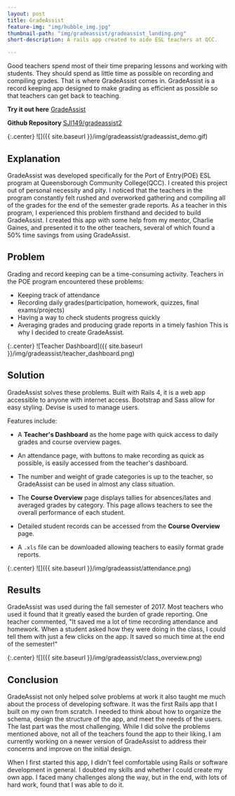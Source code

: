 ```yaml
---
layout: post
title: GradeAssist
feature-img: "img/hubble_img.jpg"
thumbnail-path: "img/gradeassist/gradeassist_landing.png"
short-description: A rails app created to aide ESL teachers at QCC.

---
```

Good teachers spend most of their time preparing lessons and working with students. They should spend as little time as possible on recording and compiling grades. That is where GradeAssist comes in. GradeAssist is a record keeping app designed to make grading as efficient as possible so that teachers can get back to teaching.

**Try it out here** [GradeAssist](http://gradeassist2.herokuapp.com/)

**Github Repository** [SJl149/gradeassist2](https://github.com/SJl149/gradeassist2)

{:.center}
![]({{ site.baseurl }}/img/gradeassist/gradeassist_demo.gif)

## Explanation
GradeAssist was developed specifically for the Port of Entry(POE) ESL program at Queensborough Community College(QCC). I created this project out of personal necessity and pity. I noticed that the teachers in the program constantly felt rushed and overworked gathering and compiling all of the grades for the end of the semester grade reports. As a teacher in this program, I experienced this problem firsthand and decided to build GradeAssist. I created this app with some help from my mentor, Charlie Gaines, and presented it to the other teachers, several of which found a 50% time savings from using GradeAssist.

## Problem
Grading and record keeping can be a time-consuming activity. Teachers in the POE program encountered these problems:
+ Keeping track of attendance
+ Recording daily grades(participation, homework, quizzes, final exams/projects)
+ Having a way to check students progress quickly
+ Averaging grades and producing grade reports in a timely fashion
This is why I decided to create GradeAssist.

{:.center}
![Teacher Dashboard]({{ site.baseurl }}/img/gradeassist/teacher_dashboard.png)

## Solution
GradeAssist solves these problems. Built with Rails 4, it is a web app accessible to anyone with internet access. Bootstrap and Sass allow for easy styling. Devise is used to manage users.

Features include:
+ A **Teacher's Dashboard** as the home page with quick access to daily grades and course overview pages.

+ An attendance page, with buttons to make recording as quick as possible, is easily accessed from the teacher's dashboard.

+ The number and weight of grade categories is up to the teacher, so GradeAssist can be used in almost any class situation.

+ The **Course Overview** page displays tallies for absences/lates and averaged grades by category. This page allows teachers to see the overall performance of each student.

+ Detailed student records can be accessed from the **Course Overview** page.

+ A `.xls` file can be downloaded allowing teachers to easily format grade reports.

{:.center}
![]({{ site.baseurl }}/img/gradeassist/attendance.png)

## Results
GradeAssist was used during the fall semester of 2017. Most teachers who used it found that it greatly eased the burden of grade reporting. One teacher commented, "It saved me a lot of time recording attendance and homework. When a student asked how they were doing in the class, I could tell them with just a few clicks on the app. It saved so much time at the end of the semester!"

{:.center}
![]({{ site.baseurl }}/img/gradeassist/class_overview.png)

## Conclusion
GradeAssist not only helped solve problems at work it also taught me much about the process of developing software. It was the first Rails app that I built on my own from scratch. I needed to think about how to organize the schema, design the structure of the app, and meet the needs of the users. The last part was the most challenging. While I did solve the problems mentioned above, not all of the teachers found the app to their liking. I am currently working on a newer version of GradeAssist to address their concerns and improve on the initial design.

When I first started this app, I didn't feel comfortable using Rails or software development in general. I doubted my skills and whether I could create my own app. I faced many challenges along the way, but in the end, with lots of hard work, found that I was able to do it.
